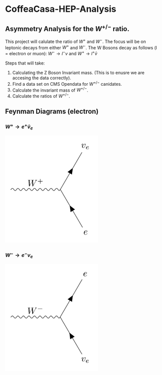 # CoffeaCasa-HEP-Analysis

## Asymmetry Analysis for the $W^{+/-}$ ratio.

This project will calulate the ratio of $W^+$ and $W^-$. The focus will be on leptonic decays from either $W^+$ and $W^-$.
The W Bosons decay as follows (l = electron or muon): $W^- \rightarrow l^-v$ and $W^+ \rightarrow l^+\bar{v}$

Steps that will take:

1. Calculating the Z Boson Invariant mass. (This is to enusre we are accesing the data correctly).
2. Find a data set on CMS Opendata for $W^{+/-}$ canidates.
3. Calculate the invariant mass of $W^{+/-}$.
4. Calculate the ratios of $W^{+/-}$.

## Feynman Diagrams (electron) 

### $W^+ \rightarrow e^+\bar{v}_e$
<img src="https://github.com/JOTELLECHEA/CoffeaCasa-HEP-Analysis/blob/main/Pictures/wplus.jpg" alt="wplus" width="300"/>

### $W^- \rightarrow e^-v_e$
<img src="https://github.com/JOTELLECHEA/CoffeaCasa-HEP-Analysis/blob/main/Pictures/wminus.jpg" alt="wminus" width="300"/>

